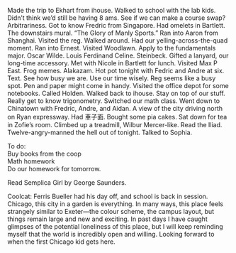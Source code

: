 Made the trip to Ekhart from ihouse. Walked to school with the lab kids. Didn’t think we’d still be having 8 ams. See if we can make a course swap? Arbitrariness. Got to know Fredric from Singapore. Had omelets in Bartlett. The downstairs mural. “The Glory of Manly Sports.” Ran into Aaron from Shanghai. Visited the reg. Walked around. Had our yelling-across-the-quad moment. Ran into Ernest. Visited Woodlawn. Apply to the fundamentals major. Oscar Wilde. Louis Ferdinand Celine. Steinbeck. Gifted a lanyard, our long-time accessory. Met with Nicole in Bartlett for lunch. Visited Max P East. Frog memes. Alakazam. Hot pot tonight with Fedric and Andre at six. Text. See how busy we are. Use our time wisely. Reg seems like a busy spot. Pen and paper might come in handy. Visited the office depot for some notebooks. Called Holden. Walked back to ihouse. Stay on top of our stuff. Really get to know trigonometry. Switched our math class. Went down to Chinatown with Fredric, Andre, and Aidan. A view of the city driving north on Ryan expressway. Had 車子面. Bought some pia cakes. Sat down for tea in Zofie’s room. Climbed up a treadmill, Wilbur Mercer-like. Read the Iliad. Twelve-angry-manned the hell out of tonight. Talked to Sophia. 

To do:  
Buy books from the coop  
Math homework  
Do our homework for tomorrow.

Read Semplica Girl by George Saunders. 

Coolcat: Ferris Bueller had his day off, and school is back in session. Chicago, this city in a garden is everything. In many ways, this place feels strangely similar to Exeter—the colour scheme, the campus layout, but things remain large and new and exciting. In past days I have caught glimpses of the potential loneliness of this place, but I will keep reminding myself that the world is incredibly open and willing. Looking forward to when the first Chicago kid gets here.
